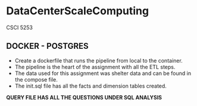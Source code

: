# DataCenterScaleComputing
CSCI 5253

## DOCKER - POSTGRES 
- Create a dockerfile that runs the pipeline from local to the container.
- The pipeline is the heart of the assignment with all the ETL steps.
- The data used for this assignment was shelter data and can be found in the compose file.
- The init.sql file has all the facts and dimension tables created.

**QUERY FILE HAS ALL THE QUESTIONS UNDER SQL ANALYSIS**

